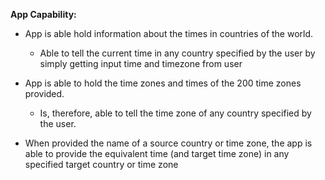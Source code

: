 **App Capability:**

- App is able hold information about the times in countries of the world.

    - Able to tell the current time in any country specified by the user by simply getting input time and timezone from user

- App is able to hold the time zones and times of the 200 time zones provided.

    - Is, therefore, able to tell the time zone of any country specified by the user.

- When provided the name of a source country or time zone, the app is able to provide the equivalent time (and target time zone) in any specified target country or time zone
